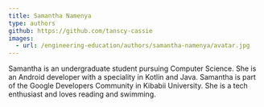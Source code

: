```yaml
---
title: Samantha Namenya
type: authors
github: https://github.com/tanscy-cassie
images:
  - url: /engineering-education/authors/samantha-namenya/avatar.jpg 
---
```

Samantha is an undergraduate student pursuing Computer Science. She is an Android developer with a speciality in Kotlin and Java. Samantha is part of the Google Developers Community in Kibabii University. She is a tech enthusiast and loves reading and swimming.
